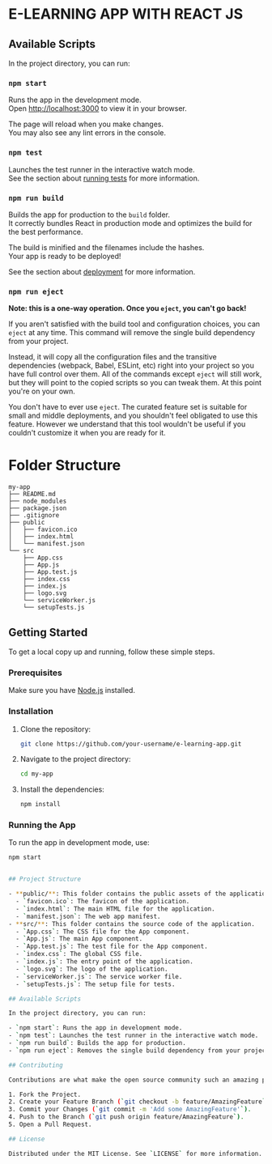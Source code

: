 # E-LEARNING APP WITH REACT JS

## Available Scripts

In the project directory, you can run:

### `npm start`

Runs the app in the development mode.\
Open [http://localhost:3000](http://localhost:3000) to view it in your browser.

The page will reload when you make changes.\
You may also see any lint errors in the console.

### `npm test`

Launches the test runner in the interactive watch mode.\
See the section about [running tests](https://facebook.github.io/create-react-app/docs/running-tests) for more information.

### `npm run build`

Builds the app for production to the `build` folder.\
It correctly bundles React in production mode and optimizes the build for the best performance.

The build is minified and the filenames include the hashes.\
Your app is ready to be deployed!

See the section about [deployment](https://facebook.github.io/create-react-app/docs/deployment) for more information.

### `npm run eject`

**Note: this is a one-way operation. Once you `eject`, you can't go back!**

If you aren't satisfied with the build tool and configuration choices, you can `eject` at any time. This command will remove the single build dependency from your project.

Instead, it will copy all the configuration files and the transitive dependencies (webpack, Babel, ESLint, etc) right into your project so you have full control over them. All of the commands except `eject` will still work, but they will point to the copied scripts so you can tweak them. At this point you're on your own.

You don't have to ever use `eject`. The curated feature set is suitable for small and middle deployments, and you shouldn't feel obligated to use this feature. However we understand that this tool wouldn't be useful if you couldn't customize it when you are ready for it.
# Folder Structure
```FOLDER STRUCTURE
my-app
├── README.md
├── node_modules
├── package.json
├── .gitignore
├── public
│   ├── favicon.ico
│   ├── index.html
│   └── manifest.json
└── src
    ├── App.css
    ├── App.js
    ├── App.test.js
    ├── index.css
    ├── index.js
    ├── logo.svg
    └── serviceWorker.js
    └── setupTests.js
```

## Getting Started

To get a local copy up and running, follow these simple steps.

### Prerequisites

Make sure you have [Node.js](https://nodejs.org/en/) installed.

### Installation

1. Clone the repository:
    ```bash
    git clone https://github.com/your-username/e-learning-app.git
    ```
2. Navigate to the project directory:
    ```bash
    cd my-app
    ```
3. Install the dependencies:
    ```bash
    npm install
    ```

### Running the App

To run the app in development mode, use:
```bash
npm start


## Project Structure

- **public/**: This folder contains the public assets of the application.
  - `favicon.ico`: The favicon of the application.
  - `index.html`: The main HTML file for the application.
  - `manifest.json`: The web app manifest.
- **src/**: This folder contains the source code of the application.
  - `App.css`: The CSS file for the App component.
  - `App.js`: The main App component.
  - `App.test.js`: The test file for the App component.
  - `index.css`: The global CSS file.
  - `index.js`: The entry point of the application.
  - `logo.svg`: The logo of the application.
  - `serviceWorker.js`: The service worker file.
  - `setupTests.js`: The setup file for tests.

## Available Scripts

In the project directory, you can run:

- `npm start`: Runs the app in development mode.
- `npm test`: Launches the test runner in the interactive watch mode.
- `npm run build`: Builds the app for production.
- `npm run eject`: Removes the single build dependency from your project.

## Contributing

Contributions are what make the open source community such an amazing place to learn, inspire, and create. Any contributions you make are **greatly appreciated**.

1. Fork the Project.
2. Create your Feature Branch (`git checkout -b feature/AmazingFeature`).
3. Commit your Changes (`git commit -m 'Add some AmazingFeature'`).
4. Push to the Branch (`git push origin feature/AmazingFeature`).
5. Open a Pull Request.

## License

Distributed under the MIT License. See `LICENSE` for more information.


